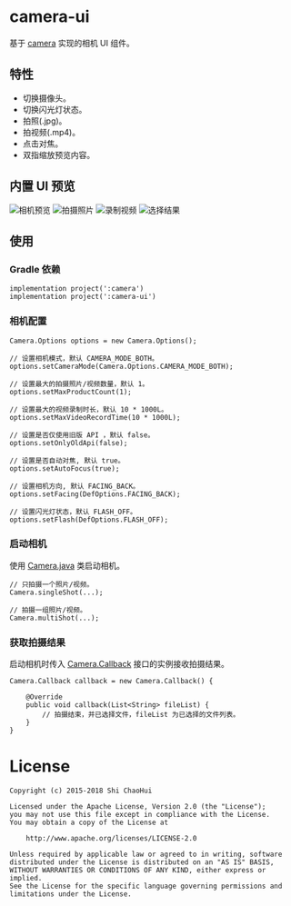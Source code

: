 # camera-ui

基于 [camera](../camera/) 实现的相机 UI 组件。

## 特性

* 切换摄像头。
* 切换闪光灯状态。
* 拍照(.jpg)。
* 拍视频(.mp4)。
* 点击对焦。
* 双指缩放预览内容。

## 内置 UI 预览

![相机预览](/Screenshots/preview.jpeg)
![拍摄照片](/Screenshots/picture.jpeg)
![录制视频](/Screenshots/video_record.jpeg)
![选择结果](/Screenshots/select.jpeg)

## 使用

### Gradle 依赖

```
implementation project(':camera')
implementation project(':camera-ui')
```

### 相机配置

```
Camera.Options options = new Camera.Options();

// 设置相机模式，默认 CAMERA_MODE_BOTH。
options.setCameraMode(Camera.Options.CAMERA_MODE_BOTH);

// 设置最大的拍摄照片/视频数量，默认 1。
options.setMaxProductCount(1);

// 设置最大的视频录制时长，默认 10 * 1000L。
options.setMaxVideoRecordTime(10 * 1000L);

// 设置是否仅使用旧版 API ，默认 false。
options.setOnlyOldApi(false);

// 设置是否自动对焦, 默认 true。
options.setAutoFocus(true);

// 设置相机方向, 默认 FACING_BACK。
options.setFacing(DefOptions.FACING_BACK);

// 设置闪光灯状态，默认 FLASH_OFF。
options.setFlash(DefOptions.FLASH_OFF);
```

### 启动相机

使用 [Camera.java](/src/main/java/com/sch/camera/ui/Camera.java) 类启动相机。

```
// 只拍摄一个照片/视频。
Camera.singleShot(...);

// 拍摄一组照片/视频。
Camera.multiShot(...);
```

### 获取拍摄结果

启动相机时传入 [Camera.Callback](/src/main/java/com/sch/camera/ui/Camera.java) 接口的实例接收拍摄结果。

```
Camera.Callback callback = new Camera.Callback() {

    @Override
    public void callback(List<String> fileList) {
        // 拍摄结束，并已选择文件，fileList 为已选择的文件列表。
    }
}
```

# License

```
Copyright (c) 2015-2018 Shi ChaoHui

Licensed under the Apache License, Version 2.0 (the "License");
you may not use this file except in compliance with the License.
You may obtain a copy of the License at

    http://www.apache.org/licenses/LICENSE-2.0

Unless required by applicable law or agreed to in writing, software
distributed under the License is distributed on an "AS IS" BASIS,
WITHOUT WARRANTIES OR CONDITIONS OF ANY KIND, either express or implied.
See the License for the specific language governing permissions and
limitations under the License.
```